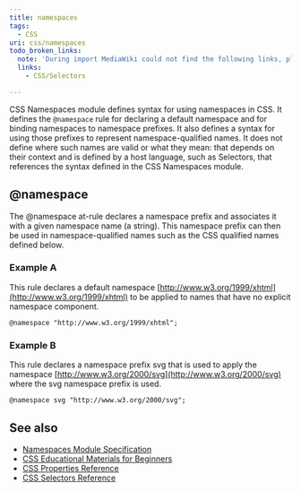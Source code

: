 ```yaml
---
title: namespaces
tags:
  - CSS
uri: css/namespaces
todo_broken_links:
  note: 'During import MediaWiki could not find the following links, please fix and adjust this list.'
  links:
    - CSS/Selectors

---
```

CSS Namespaces module defines syntax for using namespaces in CSS. It defines the `@namespace` rule for declaring a default namespace and for binding namespaces to namespace prefixes. It also defines a syntax for using those prefixes to represent namespace-qualified names. It does not define where such names are valid or what they mean: that depends on their context and is defined by a host language, such as Selectors, that references the syntax defined in the CSS Namespaces module.

## @namespace

The @namespace at-rule declares a namespace prefix and associates it with a given namespace name (a string). This namespace prefix can then be used in namespace-qualified names such as the CSS qualified names defined below.

### Example A

This rule declares a default namespace [http://www.w3.org/1999/xhtml](http://www.w3.org/1999/xhtml) to be applied to names that have no explicit namespace component.

    @namespace "http://www.w3.org/1999/xhtml";

### Example B

This rule declares a namespace prefix svg that is used to apply the namespace [http://www.w3.org/2000/svg](http://www.w3.org/2000/svg) where the svg namespace prefix is used.

    @namespace svg "http://www.w3.org/2000/svg";

## See also

-   [Namespaces Module Specification](http://www.w3.org/TR/css3-namespace/CSS)
-   [CSS Educational Materials for Beginners](/css/tutorials)
-   [CSS Properties Reference](/css/properties)
-   [CSS Selectors Reference](/w/index.php?title=CSS/Selectors&action=edit&redlink=1)
